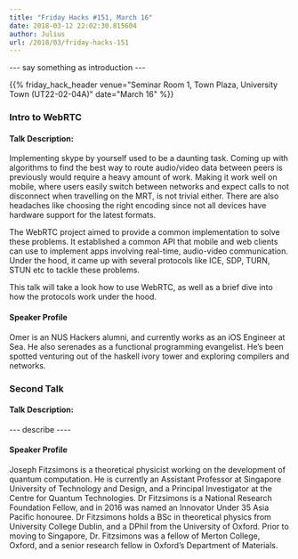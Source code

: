 ```yaml
---
title: "Friday Hacks #151, March 16"
date: 2018-03-12 22:02:30.815604
author: Julius
url: /2018/03/friday-hacks-151
---
```


--- say something as introduction ---

{{% friday_hack_header venue="Seminar Room 1, Town Plaza, University Town (UT22-02-04A)" date="March 16" %}}


### Intro to WebRTC

#### Talk Description:

Implementing skype by yourself used to be a daunting task. Coming up with algorithms to find the best way to route audio/video data between peers is previously would require a heavy amount of work. Making it work well on mobile, where users easily switch between networks and expect calls to not disconnect when travelling on the MRT, is not trivial either. There are also headaches like choosing the right encoding since not all devices have hardware support for the latest formats.

The WebRTC project aimed to provide a common implementation to solve these problems. It established a common API that mobile and web clients can use to implement apps involving real-time, audio-video communication. Under the hood, it came up with several protocols like ICE, SDP, TURN, STUN etc to tackle these problems.

This talk will take a look how to use WebRTC, as well as a brief dive into how the protocols work under the hood.

#### Speaker Profile

Omer is an NUS Hackers alumni, and currently works as an iOS Engineer at Sea. He also serenades as a functional programming evangelist. He’s been spotted venturing out of the haskell ivory tower and exploring compilers and networks.


### Second Talk

#### Talk Description:

--- describe ----

#### Speaker Profile

Joseph Fitzsimons is a theoretical physicist working on the development of quantum computation. He is currently an Assistant Professor at Singapore University of Technology and Design, and a Principal Investigator at the Centre for Quantum Technologies. Dr Fitzsimons is a National Research Foundation Fellow, and in 2016 was named an Innovator Under 35 Asia Pacific honouree. Dr Fitzsimons holds a BSc in theoretical physics from University College Dublin, and a DPhil from the University of Oxford. Prior to moving to Singapore, Dr. Fitzsimons was a fellow of Merton College, Oxford, and a senior research fellow in Oxford’s Department of Materials.

